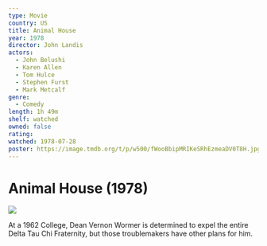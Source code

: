 ```yaml
---
type: Movie
country: US
title: Animal House
year: 1978
director: John Landis
actors:
  - John Belushi
  - Karen Allen
  - Tom Hulce
  - Stephen Furst
  - Mark Metcalf
genre:
  - Comedy
length: 1h 49m
shelf: watched
owned: false
rating:
watched: 1978-07-28
poster: https://image.tmdb.org/t/p/w500/fWooBbipMRIKeSRhEzmeaDV0T8H.jpg
---
```


# Animal House (1978)

![](https://image.tmdb.org/t/p/w500/fWooBbipMRIKeSRhEzmeaDV0T8H.jpg)

At a 1962 College, Dean Vernon Wormer is determined to expel the entire Delta Tau Chi Fraternity, but those troublemakers have other plans for him.
